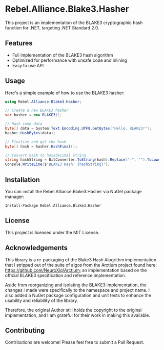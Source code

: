 # Rebel.Alliance.Blake3.Hasher

This project is an implementation of the BLAKE3 cryptographic hash function for .NET, targeting .NET Standard 2.0.

## Features

- Full implementation of the BLAKE3 hash algorithm
- Optimized for performance with unsafe code and inlining
- Easy to use API

## Usage

Here's a simple example of how to use the BLAKE3 hasher:

```csharp
using Rebel.Alliance.Blake3.Hasher;

// Create a new BLAKE3 hasher
var hasher = new BLAKE3();

// Hash some data
byte[] data = System.Text.Encoding.UTF8.GetBytes("Hello, BLAKE3!");
hasher.HashBytes(data);

// Finalize and get the hash
byte[] hash = hasher.HashFinal();

// Convert hash to hexadecimal string
string hashString = BitConverter.ToString(hash).Replace("-", "").ToLowerInvariant();
Console.WriteLine($"BLAKE3 Hash: {hashString}");
```

## Installation

You can install the Rebel.Alliance.Blake3.Hasher via NuGet package manager:

```
Install-Package Rebel.Alliance.Blake3.Hasher
```

## License

This project is licensed under the MIT License.

## Acknowledgements

This library is a re-packaging of the Blake3 Hash Alogrithm implementation that I stripped out of the suite of algos from the Arctium project found here: https://github.com/NeuroXiq/Arctium; an implementation based on the official BLAKE3 specification and reference implementation.

  Aside from reorganizing and isolating the BLAKE3 implementation, the changes I made were specifically to the namespace and project name. I also added a NuGet package configuration and unit tests to enhance the usability and reliability of the library.

  Therefore, the original Author still holds the copyright to the original implementation, and I am grateful for their work in making this available.

## Contributing

Contributions are welcome! Please feel free to submit a Pull Request.
